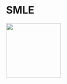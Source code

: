 # SMLE 

<img src="https://user-images.githubusercontent.com/46462586/117344253-2dee5c00-ae73-11eb-8628-46b7967656f7.png" width="150" />
